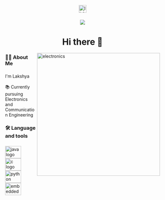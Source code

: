 
<div align="center">
  <a href="https://www.linkedin.com/in/lakshya-494a8a246/" target="_blank">
    <img src="https://img.shields.io/static/v1?message=LinkedIn&logo=linkedin&label=&color=0077B5&logoColor=white&labelColor=&style=for-the-badge" height="25" alt="linkedin logo"  />
  </a>
</div>

###

<div align="center">
  <img src="https://visitor-badge.laobi.icu/badge?page_id=Lakshya.Lakshya&"  />
</div>

###

<h1 align="center">Hi there 👋</h1>
<img align="right" alt="electronics" width="400"src="https://tenor.com/view/mobile-soc-smartphone-soc-soc-smartphone-processor-gif-18391965.gif">

###

<h3 align="left">👩‍💻  About Me</h3>

###

<p align="left">I'm Lakshya <br><br>📚 Currently pursuing Electronics and Communication Engineering</p>

###

<h3 align="left">🛠 Language and tools</h3>

###

<div align="left">
  <img src="https://cdn.jsdelivr.net/gh/devicons/devicon/icons/java/java-original.svg" height="40" width="52" alt="java logo"  />
  <img src="https://cdn.jsdelivr.net/gh/devicons/devicon/icons/c/c-original.svg" height="40" width="52" alt="c logo"  />
  <img src="https://cdn.jsdelivr.net/gh/devicons/devicon/icons/python/python-original.svg" height="40" width="52" alt="python logo"  />
  <img src="https://cdn.jsdelivr.net/gh/devicons/devicon/icons/embeddedc/embeddedc-original.svg" height="40" width="52" alt="embeddedc logo"  />
</div>

###

<h3 align="left"></h3>

###

<div align="center">
</div>

###
